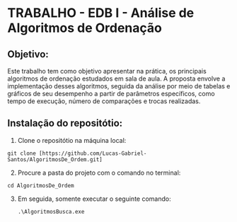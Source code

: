 # TRABALHO - EDB I - Análise de Algoritmos de Ordenação
## Objetivo:
Este trabalho tem como objetivo apresentar na prática, os principais algoritmos de ordenação estudados em sala de aula. A proposta envolve a implementação desses algoritmos, seguida da análise por meio de tabelas e gráficos de seu desempenho a partir de parâmetros específicos, como tempo de execução, número de comparações e trocas realizadas. 

## Instalação do repositótio:

1. Clone o repositótio na máquina local:
````
git clone [https://github.com/Lucas-Gabriel-Santos/AlgoritmosDe_Ordem.git]
````

2. Procure a pasta do projeto com o comando no terminal:
````
cd AlgoritmosDe_Ordem
````

3. Em seguida, somente executar o seguinte comando:
   ````
   .\AlgoritmosBusca.exe
   ```` 

